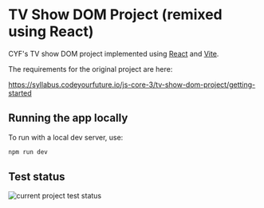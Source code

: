 # TV Show DOM Project (remixed using React)

CYF's TV show DOM project implemented using [React](https://react.dev) and [Vite](https://vitejs.dev/).

The requirements for the original project are here:

https://syllabus.codeyourfuture.io/js-core-3/tv-show-dom-project/getting-started

## Running the app locally

To run with a local dev server, use:

```sh
npm run dev
```

## Test status

![current project test status](https://github.com/shieldo/tv-show-react-project/actions/workflows/test.yml/badge.svg)
